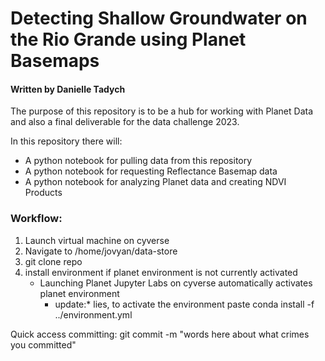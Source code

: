# Detecting Shallow Groundwater on the Rio Grande using Planet Basemaps
#### Written by Danielle Tadych

The purpose of this repository is to be a hub for working with Planet Data and also a final deliverable for the data challenge 2023.

In this repository there will:
 - A python notebook for pulling data from this repository
 - A python notebook for requesting Reflectance Basemap data
 - A python notebook for analyzing Planet data and creating NDVI Products

### Workflow:
1. Launch virtual machine on cyverse
2. Navigate to /home/jovyan/data-store
3. git clone repo
4. install environment if planet environment is not currently activated
    - Launching Planet Jupyter Labs on cyverse automatically activates planet environment
      * update:* lies, to activate the environment paste
      conda install -f ../environment.yml
      
      
Quick access committing:
    git commit -m "words here about what crimes you committed"